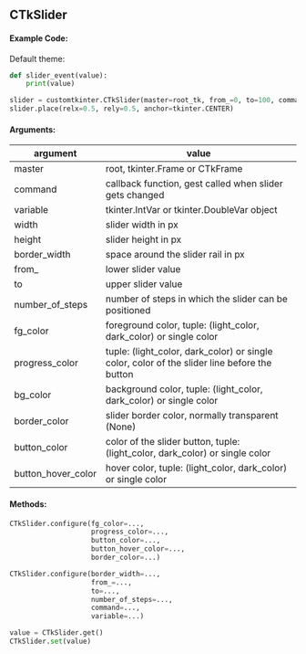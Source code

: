 ## CTkSlider

#### Example Code:
Default theme:
```python
def slider_event(value):
    print(value)

slider = customtkinter.CTkSlider(master=root_tk, from_=0, to=100, command=slider_event)
slider.place(relx=0.5, rely=0.5, anchor=tkinter.CENTER)
```

#### Arguments:

argument | value
--- | ---
master | root, tkinter.Frame or CTkFrame
command | callback function, gest called when slider gets changed
variable | tkinter.IntVar or tkinter.DoubleVar object
width | slider width in px
height | slider height in px
border_width | space around the slider rail in px
from_ | lower slider value
to | upper slider value
number_of_steps | number of steps in which the slider can be positioned
fg_color | foreground color, tuple: (light_color, dark_color) or single color
progress_color | tuple: (light_color, dark_color) or single color, color of the slider line before the button
bg_color | background color, tuple: (light_color, dark_color) or single color
border_color | slider border color, normally transparent (None)
button_color | color of the slider button, tuple: (light_color, dark_color) or single color
button_hover_color | hover color, tuple: (light_color, dark_color) or single color

#### Methods:
```python
CTkSlider.configure(fg_color=...,
                    progress_color=...,
                    button_color=...,
                    button_hover_color=...,
                    border_color=...)

CTkSlider.configure(border_width=...,
                    from_=...,
                    to=...,
                    number_of_steps=...,
                    command=...,
                    variable=...)

value = CTkSlider.get()
CTkSlider.set(value)
```

</details>